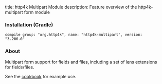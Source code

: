 title: http4k Multipart Module
description: Feature overview of the http4k-multipart form module

### Installation (Gradle)
```compile group: "org.http4k", name: "http4k-multipart", version: "3.206.0"```

### About

Multipart form support for fields and files, including a set of lens extensions for fields/files.

See the [cookbook](/cookbook/multipart_forms/) for example use.
